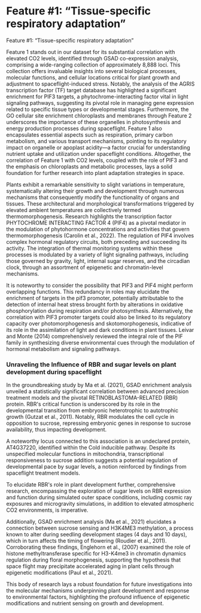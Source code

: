 # Feature #1: “Tissue-specific respiratory adaptation”

Feature #1: “Tissue-specific respiratory adaptation”

Feature 1 stands out in our dataset for its substantial correlation with elevated CO2 levels, identified through GSAD co-expression analysis, comprising a wide-ranging collection of approximately 8,888 loci. This collection offers invaluable insights into several biological processes, molecular functions, and cellular locations critical for plant growth and adjustment to spaceflight-induced stress. Notably, the analysis of the AGRIS transcription factor (TF) target database has highlighted a significant enrichment for PIF3 targets, a phytochrome-interacting factor vital in light signaling pathways, suggesting its pivotal role in managing gene expression related to specific tissue types or developmental stages. Furthermore, the GO cellular site enrichment chloroplasts and membranes through Feature 2 underscores the importance of these organelles in photosynthesis and energy production processes during spaceflight. Feature 1 also encapsulates essential aspects such as respiration, primary carbon metabolism, and various transport mechanisms, pointing to its regulatory impact on organelle or apoplast acidity—a factor crucial for understanding nutrient uptake and utilization under spaceflight conditions. Altogether, the correlation of Feature 1 with CO2 levels, coupled with the role of PIF3 and the emphasis on chloroplasts and metabolic processes, lays a solid foundation for further research into plant adaptation strategies in space.&#x20;

Plants exhibit a remarkable sensitivity to slight variations in temperature, systematically altering their growth and development through numerous mechanisms that consequently modify the functionality of organs and tissues. These architectural and morphological transformations triggered by elevated ambient temperatures are collectively termed thermomorphogenesis. Research highlights the transcription factor PHYTOCHROME INTERACTING FACTOR 4 (PIF4) as a pivotal mediator in the modulation of phytohormone concentrations and activities that govern thermomorphogenesis (Carolin et al., 2022). The regulation of PIF4 involves complex hormonal regulatory circuits, both preceding and succeeding its activity. The integration of thermal monitoring systems within these processes is modulated by a variety of light signaling pathways, including those governed by gravity, light, internal sugar reserves, and the circadian clock, through an assortment of epigenetic and chromatin-level mechanisms.

It is noteworthy to consider the possibility that PIF3 and PIF4 might perform overlapping functions. This redundancy in roles may elucidate the enrichment of targets in the pif3 promoter, potentially attributable to the detection of internal heat stress brought forth by alterations in oxidative phosphorylation during respiration and/or photosynthesis. Alternatively, the correlation with PIF3 promoter targets could also be linked to its regulatory capacity over photomorphogenesis and skotomorphogenesis, indicative of its role in the assimilation of light and dark conditions in plant tissues. Leivar and Monte (2014) comprehensively reviewed the integral role of the PIF family in synthesizing diverse environmental cues through the modulation of hormonal metabolism and signaling pathways.

### Unraveling the Influence of RBR and sugar levels on plant development during spaceflight

In the groundbreaking study by Ma et al. (2021), GSAD enrichment analysis unveiled a statistically significant correlation between advanced precision treatment models and the pivotal RETINOBLASTOMA-RELATED (RBR) protein. RBR's critical function is underscored by its role in the developmental transition from embryonic heterotrophic to autotrophic growth (Gutzat et al., 2011). Notably, RBR modulates the cell cycle in opposition to sucrose, repressing embryonic genes in response to sucrose availability, thus impacting development.

A noteworthy locus connected to this association is an undeclared protein, AT4G37220, identified within the Cold inducible pathway. Despite its unspecified molecular functions in mitochondria, transcriptional responsiveness to sucrose addition suggests a potential regulation of developmental pace by sugar levels, a notion reinforced by findings from spaceflight treatment models.

To elucidate RBR's role in plant development further, comprehensive research, encompassing the exploration of sugar levels on RBR expression and function during simulated outer space conditions, including cosmic ray exposures and microgravity simulations, in addition to elevated atmospheric CO2 environments, is imperative.

Additionally, GSAD enrichment analysis (Ma et al., 2021) elucidates a connection between sucrose sensing and H3K4ME3 methylation, a process known to alter during seedling development stages (4 days and 10 days), which in turn affects the timing of flowering (Roudier et al., 2011). Corroborating these findings, Englehorn et al., (2007) examined the role of histone methyltransferase specific for H3-K4me3 in chromatin dynamics regulation during floral morphogenesis, supporting the hypothesis that space flight may precipitate accelerated aging in plant cells through epigenetic modifications (Paul et al., 2021).

This body of research lays a robust foundation for future investigations into the molecular mechanisms underpinning plant development and response to environmental factors, highlighting the profound influence of epigenetic modifications and nutrient sensing on growth and development.
